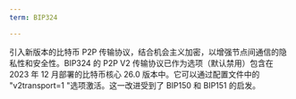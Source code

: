 ```yaml
---
term: BIP324

---
```

引入新版本的比特币 P2P 传输协议，结合机会主义加密，以增强节点间通信的隐私性和安全性。BIP324 的 P2P V2 传输协议已作为选项（默认禁用）包含在 2023 年 12 月部署的比特币核心 26.0 版本中。它可以通过配置文件中的 "v2transport=1 "选项激活。这一改进受到了 BIP150 和 BIP151 的启发。